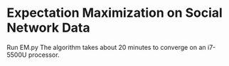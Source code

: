 # Expectation Maximization on Social Network Data
Run EM.py
The algorithm takes about 20 minutes to converge on an i7-5500U processor.
